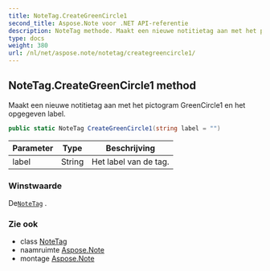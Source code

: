 ```yaml
---
title: NoteTag.CreateGreenCircle1
second_title: Aspose.Note voor .NET API-referentie
description: NoteTag methode. Maakt een nieuwe notitietag aan met het pictogram GreenCircle1 en het opgegeven label.
type: docs
weight: 380
url: /nl/net/aspose.note/notetag/creategreencircle1/
---
```

## NoteTag.CreateGreenCircle1 method

Maakt een nieuwe notitietag aan met het pictogram GreenCircle1 en het opgegeven label.

```csharp
public static NoteTag CreateGreenCircle1(string label = "")
```

| Parameter | Type | Beschrijving |
| --- | --- | --- |
| label | String | Het label van de tag. |

### Winstwaarde

De[`NoteTag`](../) .

### Zie ook

* class [NoteTag](../)
* naamruimte [Aspose.Note](../../notetag/)
* montage [Aspose.Note](../../../)


